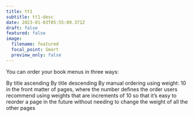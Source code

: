 ```yaml
---
title: tt1
subtitle: tt1-desc
date: 2023-01-03T05:55:09.371Z
draft: false
featured: false
image:
  filename: featured
  focal_point: Smart
  preview_only: false
---
```

You can order your book menus in three ways:

By title ascending
By title descending
By manual ordering using weight: 10 in the front matter of pages, where the number defines the order
users recommend using weights that are increments of 10 so that it’s easy to reorder a page in the future without needing to change the weight of all the other pages